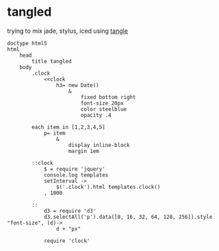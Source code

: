 tangled
=======
trying to mix jade, stylus, iced 
using [tangle](http://github.com/nassimwu/tangle)

```
doctype html5
html
	head
		title tangled
	body
		.clock
			<<clock
				h3= new Date()
					&
						fixed bottom right
						font-size 20px
						color steelblue
						opacity .4

		each item in [1,2,3,4,5]
			p= item
				&
					display inline-block
					margin 1em

		::clock
			$ = require 'jquery'
			console.log templates
			setInterval ->
				$('.clock').html templates.clock()
			, 1000

		::
			d3 = require 'd3'
			d3.selectAll('p').data([8, 16, 32, 64, 128, 256]).style "font-size", (d)->
				d + "px"

			require 'clock'
```